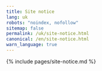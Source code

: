 ```yaml
---
title: Site notice
lang: uk
robots: "noindex, nofollow"
sitemap: false
permalink: /uk/site-notice.html
canonical: /en/site-notice.html
warn_language: true
---
```


{% include pages/site-notice.md %}

